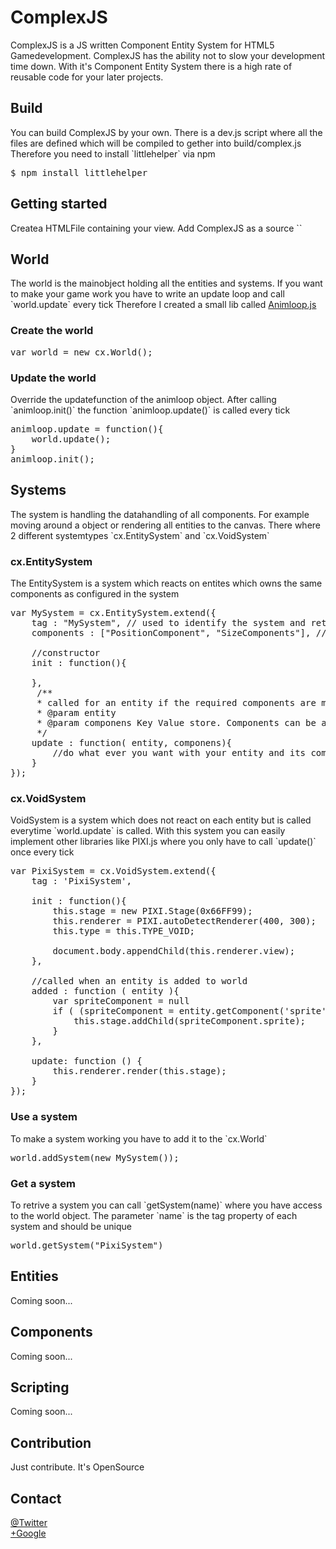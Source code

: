 <h1>ComplexJS</h1>
ComplexJS is a JS written Component Entity System for HTML5 Gamedevelopment.
ComplexJS has the ability not to slow your development time down.
With it's Component Entity System there is a high rate of reusable code for your later projects.
<h2>Build</h2>
You can build ComplexJS by your own. There is a dev.js script where all the files are defined which will be compiled to gether into build/complex.js
Therefore you need to install `littlehelper` via npm 
<pre>
$ npm install littlehelper
</pre>


<h2>Getting started</h2>
Createa HTMLFile containing your view.
Add ComplexJS as a source
`<script type="text/javascript" src="./libs/complex.js"></script>`
    
<h2>World</h2>
The world is the mainobject holding all the entities and systems.
If you want to make your game work you have to write an update loop and call `world.update` every tick
Therefore I created a small lib called <a href="https://github.com/faebeee/Animloop">Animloop.js</a>

<h3>Create the world</h3>

<pre>
var world = new cx.World();
</pre>

<h3>Update the world</h3>
Override the updatefunction of the animloop object. After calling `animloop.init()` the function `animloop.update()` is called every tick
<pre>
animloop.update = function(){
    world.update();
}
animloop.init();
</pre>

<h2>Systems</h3>
The system is handling the datahandling of all components. For example moving around a object or rendering all entities to the canvas.
There where 2 different systemtypes `cx.EntitySystem` and `cx.VoidSystem`

<h3>cx.EntitySystem</h3>
The EntitySystem is a system which reacts on entites which owns the same components as configured in the system

<pre>
var MySystem = cx.EntitySystem.extend({
    tag : "MySystem", // used to identify the system and retrive it back from the world
    components : ["PositionComponent", "SizeComponents"], // the value of the tag property in your components

    //constructor
    init : function(){

    },
     /**
     * called for an entity if the required components are matching these of the entity
     * @param entity
     * @param componens Key Value store. Components can be accessed with the componentName `components["myComponent"]`
     */
    update : function( entity, componens){
        //do what ever you want with your entity and its components
    }
});
</pre>

<h3>cx.VoidSystem</h3>
VoidSystem is a system which does not react on each entity but is called everytime `world.update` is called. With this system you can easily implement other libraries like PIXI.js where you only have to call `update()` once every tick

<pre>
var PixiSystem = cx.VoidSystem.extend({
    tag : 'PixiSystem',

    init : function(){
        this.stage = new PIXI.Stage(0x66FF99);
        this.renderer = PIXI.autoDetectRenderer(400, 300);
        this.type = this.TYPE_VOID;

        document.body.appendChild(this.renderer.view);
    },

    //called when an entity is added to world
    added : function ( entity ){
        var spriteComponent = null
        if ( (spriteComponent = entity.getComponent('sprite')) != null ){
            this.stage.addChild(spriteComponent.sprite);
        }
    },

    update: function () {
        this.renderer.render(this.stage);
    }
});
</pre>

<h3>Use a system</h3>
To make a system working you have to add it to the `cx.World`
<pre>
world.addSystem(new MySystem());
</pre>

<h3>Get a system</h3>
To retrive a system you can call `getSystem(name)` where you have access to the world object.
The parameter `name` is the tag property of each system and should be unique

<pre>
world.getSystem("PixiSystem")
</pre>

<h2>Entities</h2>
Coming soon...

<h2>Components</h2>
Coming soon...

<h2>Scripting</h2>
Coming soon...

<h2>Contribution</h2>
Just contribute. It's OpenSource

<h2>Contact</h2>
<a href="https://twitter.com/faebeee">@Twitter</a><br>
<a href="https://plus.google.com/u/0/113673733496424994581/posts">+Google</a>